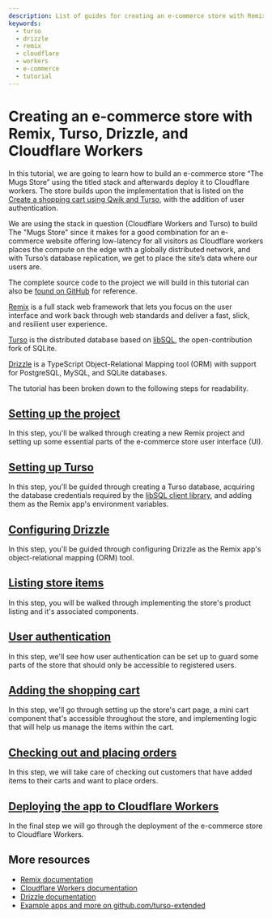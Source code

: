 ```yaml
---
description: List of guides for creating an e-commerce store with Remix, Turso, Drizzle, and deploying it to Cloudflare Workers
keywords:
  - turso
  - drizzle
  - remix
  - cloudflare
  - workers
  - e-commerce
  - tutorial
---
```


# Creating an e-commerce store with Remix, Turso, Drizzle, and Cloudflare Workers

In this tutorial, we are going to learn how to build an e-commerce store “The
Mugs Store” using the titled stack and afterwards deploy it to Cloudflare
workers. The store builds upon the implementation that is listed on the
[Create a shopping cart using Qwik and Turso], with the addition of user
authentication.

We are using the stack in question (Cloudflare Workers and Turso) to build The
"Mugs Store" since it makes for a good combination for an e-commerce website
offering low-latency for all visitors as Cloudflare workers places the compute
on the edge with a globally distributed network, and with Turso’s database
replication, we get to place the site’s data where our users are.

The complete source code to the project we will build in this tutorial can also
be [found on GitHub] for reference.

[Remix] is a full stack web framework that lets you focus on the user interface
and work back through web standards and deliver a fast, slick, and resilient
user experience.

[Turso] is the distributed database based on [libSQL], the open-contribution
fork of SQLite.

[Drizzle] is a TypeScript Object-Relational Mapping tool (ORM) with support for
PostgreSQL, MySQL, and SQLite databases.

The tutorial has been broken down to the following steps for readability.

## [Setting up the project]

In this step, you'll be walked through creating a new Remix project and setting
up some essential parts of the e-commerce store user interface (UI).

## [Setting up Turso]

In this step, you'll be guided through creating a Turso database, acquiring the
database credentials required by the [libSQL client library], and adding them as
the Remix app's environment variables.

## [Configuring Drizzle]

In this step, you'll be guided through configuring Drizzle as the Remix app's
object-relational mapping (ORM) tool.

## [Listing store items]

In this step, you will be walked through implementing the store's product
listing and it's associated components.

## [User authentication]

In this step, we'll see how user authentication can be set up to guard some
parts of the store that should only be accessible to registered users.

## [Adding the shopping cart]

In this step, we'll go through setting up the store's cart page, a mini cart
component that's accessible throughout the store, and implementing logic that
will help us manage the items within the cart.

## [Checking out and placing orders]

In this step, we will take care of checking out customers that have added items
to their carts and want to place orders.

## [Deploying the app to Cloudflare Workers]

In the final step we will go through the deployment of the e-commerce store to
Cloudflare Workers.

## More resources

- [Remix documentation]
- [Cloudflare Workers documentation]
- [Drizzle documentation]
- [Example apps and more on github.com/turso-extended]

[Create a shopping cart using Qwik and Turso]: https://blog.turso.tech/create-a-shopping-cart-using-qwik-and-turso-b51994f6ab73
[found on GitHub]: https://github.com/turso-extended/app-the-mug-store
[Remix]: https://github.com/turso-extended/app-the-mug-store
[Turso]: https://turso.tech
[libSQL]: https://libsql.org/
[Drizzle]: https://orm.drizzle.team
[libSQL client library]: https://github.com/libsql/libsql-client-ts
[Setting up the project]: step-01-setting-up-the-project
[Setting up Turso]: step-02-setting-up-turso
[Configuring Drizzle]: step-03-configuring-drizzle
[Listing store items]: step-04-listing-products
[User authentication]: step-05-user-authentication
[Adding the shopping cart]: step-06-shopping-cart
[Checking out and placing orders]: step-07-checking-out
[Deploying the app to Cloudflare Workers]: step-08-deploying-to-cloudflare
[Remix documentation]: https://remix.run/docs/en/1.18.1
[Cloudflare Workers documentation]: https://workers.cloudflare.com/
[Drizzle documentation]: https://orm.drizzle.team/
[Example apps and more on github.com/turso-extended]: https://github.com/turso-extended

